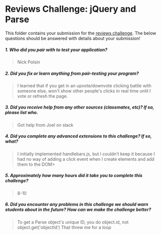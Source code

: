 # Reviews Challenge: jQuery and Parse

This folder contains your submission for the [reviews challenge](http://info343-joelross.rhcloud.com/challenges/reviews). The below questions should be answered with details about your submission!

##### 1. Who did you pair with to test your application? #####
> Nick Polsin

##### 2. Did you fix or learn anything from pair-testing your program? #####
> I learned that if you get in an upvote/downvote clicking battle with someone else, won't show other people's clicks in real time until I vote or refresh the page.

##### 3. Did you receive help from any other sources (classmates, etc)? If so, please list who. #####
> Got help from Joel on slack

##### 4. Did you complete any advanced extensions to this challenge? If so, what? #####
> I initially implemented handlebars.js, but I couldn't keep it because I had no way of adding a click event when I create elements and add them to the DOM>

##### 5. Approximately how many hours did it take you to complete this challenge? #####
> 8-10

##### 6. Did you encounter any problems in this challenge we should warn students about in the future? How can we make the challenge better? #####
> To get a Parse object's unique ID, you do object.id, not object.get('objectId')
That threw me for a loop
